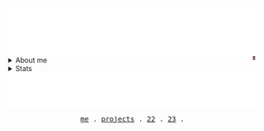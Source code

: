 <!-- Header -->
<img align="center" src="https://github.com/AlexRoman777/AlexRoman777/blob/stats/images/rain.svg" alt="Header" />

<details>

<summary>About me  <img align="right" src="https://github.com/AlexRoman777/AlexRoman777/blob/stats/images/alex.png" alt="ME" width=2% /></summary>

```yaml
name: Alex Roman
education: DevOps Engineer @ Nackademin 🎓
located_in: Stockholm, Sweden 🇸🇪
jobs:
  Site Reliability Engineer:
    company: Extenda Retail
    duration: 2023 - Present

runs-on:
  - Linux 🐧
  - Kubernetes 🚢
  - Terraform 🏗️
  - Python 🐍
  - Bash 🐚
```

</details>

<details>

<summary>Stats  <img align="right" src="https://github.com/AlexRoman777/AlexRoman777/blob/stats/images/iso.svg" alt="ISO" width=2% /></summary>

<p align="center">
  <img src="https://github.com/AlexRoman777/AlexRoman777/blob/stats/metrics/metrics.svg" alt="Metrics" />

</details>

<!-- Footer -->
<img align="center" src="https://github.com/AlexRoman777/AlexRoman777/blob/stats/images/footer.svg" alt="Footer" />

<p align="center">
  <samp>
    <a href="https://alexroman.se">me</a> .
    <a href="https://alexroman.se/projects">projects</a> .
    <a href="https://devops22.se">22</a> .
    <a href="https://devops23.se">23</a> .
  </samp>
</p>
